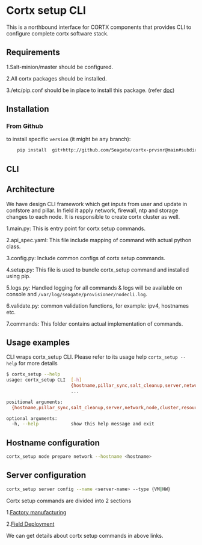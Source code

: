 # Cortx setup CLI

This is a northbound interface for CORTX components that provides CLI
to configure complete cortx software stack.

## Requirements

1.Salt-minion/master should be configured.

2.All cortx packages should be installed.

3./etc/pip.conf should be in place to install this package. (refer [doc](https://seagate-systems.atlassian.net/wiki/spaces/PUB/pages/213549354/CORTX+Manual+Deployment+on+Single+Node+VM#Pre-requisite-steps))

## Installation

### From Github

to install specific `version` (it might be any branch):

```sh
    pip install  git+http://github.com/Seagate/cortx-prvsnr@main#subdirectory=lr-cli/
```

## CLI

## Architecture
We have design CLI framework which get inputs from user and update in confstore and pillar.
In field it apply network, firewall, ntp and storage changes to each node.
It is responsible to create cortx cluster as well.

1.main.py: This is entry point for cortx setup commands.

2.api_spec.yaml: This file include mapping of command with actual python class.

3.config.py: Include common configs of cortx setup commands.

4.setup.py: This file is used to bundle cortx_setup command and installed using pip.

5.logs.py: Handled logging for all commands & logs will be available on console and `/var/log/seagate/provisioner/nodecli.log`.

6.validate.py: common validation functions, for example: ipv4, hostnames etc.

7.commands: This folder contains actual implementation of commands.

## Usage examples
CLI wraps cortx_setup CLI. Please refer to its usage help `cortx_setup --help` for more details

```sh
$ cortx_setup --help
usage: cortx_setup CLI  [-h]
                        {hostname,pillar_sync,salt_cleanup,server,network,node,cluster,resource,security,signature,storage,storageset,enclosure,prepare_confstore}
                        ...

positional arguments:
  {hostname,pillar_sync,salt_cleanup,server,network,node,cluster,resource,security,signature,storage,storageset,enclosure,prepare_confstore}

optional arguments:
  -h, --help            show this help message and exit

```

## Hostname configuration

```sh
cortx_setup node prepare network --hostname <hostname>
```

## Server configuration
```sh
cortx_setup server config --name <server-name> --type {VM|HW}
```

Cortx setup commands are divided into 2 sections

1.[Factory manufacturing](https://seagate-systems.atlassian.net/wiki/spaces/PUB/pages/502825593/CORTX+Manual+Deployment+onto+3+Node+HW#Factory-Manufacturing)

2.[Field Deployment](https://seagate-systems.atlassian.net/wiki/spaces/PUB/pages/502825593/CORTX+Manual+Deployment+onto+3+Node+HW#Field-Deployment)

We can get details about cortx setup commands in above links.

